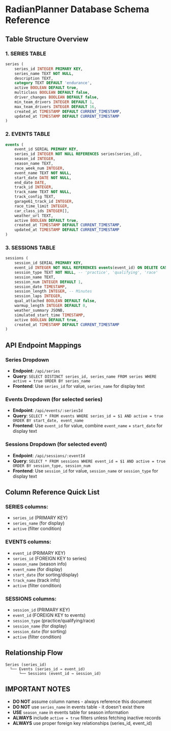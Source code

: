 # RadianPlanner Database Schema Reference

## Table Structure Overview

### 1. SERIES TABLE
```sql
series (
    series_id INTEGER PRIMARY KEY,
    series_name TEXT NOT NULL,
    description TEXT,
    category TEXT DEFAULT 'endurance',
    active BOOLEAN DEFAULT true,
    multiclass BOOLEAN DEFAULT false,
    driver_changes BOOLEAN DEFAULT false,
    min_team_drivers INTEGER DEFAULT 1,
    max_team_drivers INTEGER DEFAULT 16,
    created_at TIMESTAMP DEFAULT CURRENT_TIMESTAMP,
    updated_at TIMESTAMP DEFAULT CURRENT_TIMESTAMP
)
```

### 2. EVENTS TABLE
```sql
events (
    event_id SERIAL PRIMARY KEY,
    series_id INTEGER NOT NULL REFERENCES series(series_id),
    season_id INTEGER,
    season_name TEXT,
    race_week_num INTEGER,
    event_name TEXT NOT NULL,
    start_date DATE NOT NULL,
    end_date DATE,
    track_id INTEGER,
    track_name TEXT NOT NULL,
    track_config TEXT,
    garage61_track_id INTEGER,
    race_time_limit INTEGER,
    car_class_ids INTEGER[],
    weather_url TEXT,
    active BOOLEAN DEFAULT true,
    created_at TIMESTAMP DEFAULT CURRENT_TIMESTAMP,
    updated_at TIMESTAMP DEFAULT CURRENT_TIMESTAMP
)
```

### 3. SESSIONS TABLE
```sql
sessions (
    session_id SERIAL PRIMARY KEY,
    event_id INTEGER NOT NULL REFERENCES events(event_id) ON DELETE CASCADE,
    session_type TEXT NOT NULL, -- 'practice', 'qualifying', 'race'
    session_name TEXT,
    session_num INTEGER DEFAULT 1,
    session_date TIMESTAMP,
    session_length INTEGER, -- Minutes
    session_laps INTEGER,
    qual_attached BOOLEAN DEFAULT false,
    warmup_length INTEGER DEFAULT 0,
    weather_summary JSONB,
    simulated_start_time TIMESTAMP,
    active BOOLEAN DEFAULT true,
    created_at TIMESTAMP DEFAULT CURRENT_TIMESTAMP
)
```

## API Endpoint Mappings

### Series Dropdown
- **Endpoint**: `/api/series`
- **Query**: `SELECT DISTINCT series_id, series_name FROM series WHERE active = true ORDER BY series_name`
- **Frontend**: Use `series_id` for value, `series_name` for display text

### Events Dropdown (for selected series)
- **Endpoint**: `/api/events/:seriesId`
- **Query**: `SELECT * FROM events WHERE series_id = $1 AND active = true ORDER BY start_date, event_name`
- **Frontend**: Use `event_id` for value, combine `event_name` + `start_date` for display text

### Sessions Dropdown (for selected event)
- **Endpoint**: `/api/sessions/:eventId`
- **Query**: `SELECT * FROM sessions WHERE event_id = $1 AND active = true ORDER BY session_type, session_num`
- **Frontend**: Use `session_id` for value, `session_name` or `session_type` for display text

## Column Reference Quick List

### SERIES columns:
- `series_id` (PRIMARY KEY)
- `series_name` (for display)
- `active` (filter condition)

### EVENTS columns:
- `event_id` (PRIMARY KEY)
- `series_id` (FOREIGN KEY to series)
- `season_name` (season info)
- `event_name` (for display)
- `start_date` (for sorting/display)
- `track_name` (track info)
- `active` (filter condition)

### SESSIONS columns:
- `session_id` (PRIMARY KEY)
- `event_id` (FOREIGN KEY to events)
- `session_type` (practice/qualifying/race)
- `session_name` (for display)
- `session_date` (for sorting)
- `active` (filter condition)

## Relationship Flow
```
Series (series_id) 
  └── Events (series_id → event_id)
      └── Sessions (event_id → session_id)
```

## IMPORTANT NOTES
- **DO NOT** assume column names - always reference this document
- **DO NOT** use `series_name` in events table - it doesn't exist there
- **USE** `season_name` in events table for season information
- **ALWAYS** include `active = true` filters unless fetching inactive records
- **ALWAYS** use proper foreign key relationships (series_id, event_id)